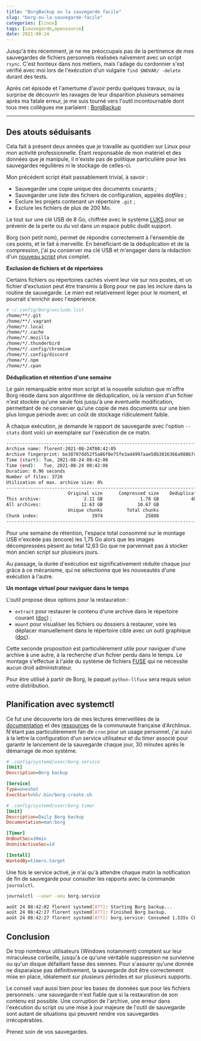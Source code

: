```yaml
---
title: "BorgBackup ou la sauvegarde facile"
slug: "borg-ou-la-sauvegarde-facile"
categories: [linux]
tags: [sauvegarde,opensource]
date: 2021-08-24
---
```


Jusqu'à très récemment, je ne me préoccupais pas de la pertinence de mes
sauvegardes de fichiers personnels réalisées naïvement avec un script `rsync`.
C'est honteux dans nos métiers, mais l'adage du cordonnier s'est vérifié avec
moi lors de l'exécution d'un vulgaire `find $NOVAR/ -delete` durant des tests.

Après cet épisode et l'amertume d'avoir perdu quelques travaux, ou la surprise
de découvrir les ravages de leur disparition plusieurs semaines après ma fatale
erreur, je me suis tourné vers l'outil incontournable dont tous mes collègues me
parlaient : [BorgBackup][1]

[1]: https://borgbackup.readthedocs.io/en/stable/

<!--more-->

---

## Des atouts séduisants

Cela fait à présent deux années que je travaille au quotidien sur Linux pour mon
activité professionnelle. Étant responsable de mon matériel et des données que
je manipule, il n'existe pas de politique particulière pour les sauvegardes
régulières ni le stockage de celles-ci.

Mon précédent script était passablement trivial, à savoir :

* Sauvegarder une copie unique des documents courants ;
* Sauvegarder une liste des fichiers de configuration, appelés _dotfiles_ ;
* Exclure les projets contenant un répertoire `.git` ;
* Exclure les fichiers de plus de 200 Mo.

Le tout sur une clé USB de 8 Go, chiffrée avec le système [LUKS][2] pour se
prévenir de la perte ou du vol dans un espace public dudit support.

[2]: https://fr.wikipedia.org/wiki/LUKS

Borg (son petit nom), permet de répondre correctement à l'ensemble de ces
points, et le fait à merveille.  En bénéficiant de la déduplication et de la
compression, j'ai pu conserver ma clé USB et m'engager dans la rédaction d'un
[nouveau script][3] plus complet.

[3]: https://gist.github.com/fljdin/de46c7c8d18cc37e591cb8364ecf8eef

**Exclusion de fichiers et de répertoires**

Certains fichiers ou répertoires cachés vivent leur vie sur nos postes, et un
fichier d'exclusion peut être transmis à Borg pour ne pas les inclure dans la
routine de sauvegarde. Le mien est relativement léger pour le moment, et
pourrait s'enrichir avec l'expérience.

```sh
# ~/.config/borg/exclude.list
/home/**/.git
/home/**/.vagrant
/home/*/.local
/home/*/.cache
/home/*/.mozilla
/home/*/.thunderbird
/home/*/.config/chromium
/home/*/.config/discord
/home/*/.npm
/home/*/.cpan
```
**Déduplication et rétention d'une semaine**

Le gain remarquable entre mon script et la nouvelle solution que m'offre Borg
réside dans son algorithme de déduplication, où la version d'un fichier n'est
stockée qu'une seule fois jusqu'à une éventuelle modification, permettant de ne
conserver qu'une copie de mes documents sur une bien plus longue période avec
un coût de stockage ridiculement faible.

À chaque exécution, je demande le rapport de sauvegarde avec l'option `--stats`
dont voici un exemplaire sur l'exécution de ce matin.

```sh
------------------------------------------------------------------------------
Archive name: florent-2021-08-24T08:42:05
Archive fingerprint: be38707dd52f5a86f8e75fe3ad4997aae58b3016366a988b7cb37ce3b
Time (start): Tue, 2021-08-24 08:42:06
Time (end):   Tue, 2021-08-24 08:42:06
Duration: 0.96 seconds
Number of files: 3720
Utilization of max. archive size: 0%
------------------------------------------------------------------------------
                       Original size      Compressed size    Deduplicated size
This archive:                2.11 GB              1.78 GB            480.51 kB
All archives:               12.63 GB             10.67 GB              1.75 GB
                       Unique chunks         Total chunks
Chunk index:                    3974                25888
------------------------------------------------------------------------------
```

Pour une semaine de rétention, l'espace total consommé sur le montage USB
n'excède pas (encore) les 1,75 Go alors que les images décompressées pèsent au
total 12,63 Go que ne parvennait pas à stocker mon ancien script sur plusieurs
jours.

Au passage, la durée d'exécution est significativement réduite chaque jour grâce
à ce mécanisme, qui ne sélectionne que les nouveautés d'une exécution à l'autre.

**Un montage virtuel pour naviguer dans le temps**

L'outil propose deux options pour la restauration :

* `extract` pour restaurer le contenu d'une archive dans le répertoire courant
([doc][5]) ;
* `mount` pour visualiser les fichiers ou dossiers à restaurer, voire les
déplacer manuellement dans le répertoire cible avec un outil graphique
([doc][6]).

[5]: https://borgbackup.readthedocs.io/en/stable/usage/extract.html
[6]: https://borgbackup.readthedocs.io/en/stable/usage/mount.html

Cette seconde proposition est particulièrement utile pour naviguer d'une archive
à une autre, à la recherche d'un fichier perdu dans le temps. Le montage
s'effectue à l'aide du système de fichiers [FUSE][7] qui ne nécessite aucun
droit administrateur.

[7]: https://www.kernel.org/doc/html/latest/filesystems/fuse.html

Pour être utilisé à partir de Borg, le paquet `python-llfuse` sera requis selon
votre distribution.

## Planification avec systemctl

Ce fut une découverte lors de mes lectures émerveillées de la [documentation][3]
et des [ressources][4] de la communauté française d'Archlinux. N'étant pas
particulièrement fan de `cron` pour un usage personnel, j'ai suivi à la lettre
la configuration d'un service utilisateur et du _timer_ associé pour garantir le
lancement de la sauvegarde chaque jour, 30 minutes après le démarrage de mon
système.

[3]: https://borgbackup.readthedocs.io/en/stable/quickstart.html#automating-backups
[4]: https://wiki.archlinux.org/title/Borg_backup_(Fran%C3%A7ais)

```ini
# .config/systemd/user/borg.service
[Unit]
Description=Borg backup

[Service]
Type=oneshot
ExecStart=%h/.bin/borg-create.sh
```
```ini
# .config/systemd/user/borg.timer
[Unit]
Description=Daily Borg backup
Documentation=man:borg

[Timer]
OnBootSec=30min
OnUnitActiveSec=1d

[Install]
WantedBy=timers.target
```

Une fois le service activé, je n'ai qu'à attendre chaque matin la notification
de fin de sauvegarde pour consulter les rapports avec la commande `journalctl`.

```sh
journalctl --user -xeu borg.service
```
```sh
août 24 08:42:02 florent systemd[877]: Starting Borg backup...
août 24 08:42:27 florent systemd[877]: Finished Borg backup.
août 24 08:42:27 florent systemd[877]: borg.service: Consumed 1.535s CPU time.
```

## Conclusion

De trop nombreux utilisateurs (Windows notamment) comptent sur leur miraculeuse
corbeille, jusqu'à ce qu'une véritable suppression ne survienne ou qu'un disque
défaillant fasse des siennes. Pour s'assurer qu'une donnée ne disparaisse pas
définitivement, la sauvegarde doit être correctement mise en place, idéalement
sur plusieurs périodes et sur plusieurs supports.

Le conseil vaut aussi bien pour les bases de données que pour les fichiers
personnels : une sauvegarde n'est fiable que si la restauration de son
contenu est possible. Une corruption de l'archive, une erreur dans l'exécution
du script ou une mise à jour majeure de l'outil de sauvegarde sont autant de
situations qui peuvent rendre vos sauvegardes irrécupérables.

Prenez soin de vos sauvegardes.
